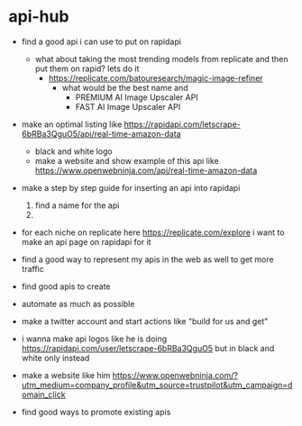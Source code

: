 # api-hub

- find a good api i can use to put on rapidapi
    - what about taking the most trending models from replicate and then put them on rapid? lets do it 
        - https://replicate.com/batouresearch/magic-image-refiner
            - what would be the best name and 
                - PREMIUM AI Image Upscaler API
                - FAST AI Image Upscaler API

- make an optimal listing like https://rapidapi.com/letscrape-6bRBa3QguO5/api/real-time-amazon-data 
    - black and white logo
    - make a website and show example of this api like https://www.openwebninja.com/api/real-time-amazon-data

- make a step by step guide for inserting an api into rapidapi 
    1. find a name for the api
    2. 

- for each niche on replicate here https://replicate.com/explore i want to make an api page on rapidapi for it 
- find a good way to represent my apis in the web as well to get more traffic
- find good apis to create
- automate as much as possible
- make a twitter account and start actions like "build for us and get"
- i wanna make api logos like he is doing https://rapidapi.com/user/letscrape-6bRBa3QguO5 but in black and white only instead
- make a website like him https://www.openwebninja.com/?utm_medium=company_profile&utm_source=trustpilot&utm_campaign=domain_click
- find good ways to promote existing apis

